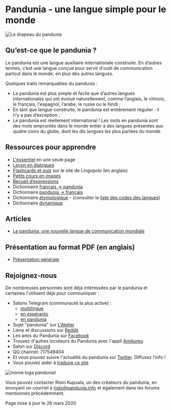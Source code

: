 ﻿Pandunia - une langue simple pour le monde
=====================================

![](http://www.pandunia.info/bandir/bandir.png "Le drapeau du pandunia")

## Qu’est-ce que le pandunia ?

Le pandunia est une langue auxiliaire internationale construite. En d’autres termes, c’est une langue conçue pour servir d'outil de communication partout dans le monde, en plus des autres langues.

Quelques traits remarquables du pandunia :

- Le pandunia est plus simple et facile que d’autres langues internationales qui ont évolué naturellement, comme l’anglais, le chinois, le français, l'espagnol, l’arabe, le russe ou le hindi ;
- En tant que langue construite, le pandunia est entièrement régulier : il n’y a pas d’exception ;
- Le pandunia est réellement international ! Les mots en pandunia sont des mots empruntés dans le monde entier à des langues présentes aux quatre coins du globe, dont les dix langues les plus parlées du monde.

## Ressources pour apprendre

- [L'essentiel](baze.md) en une seule page
- [Leçon en dialogues](darse.md)
- [Flashcards et quiz](https://lingopolo.org/pandunia/) sur le site de Lingopolo (en anglais)
- [Petits cours en images](http://www.pandunia.info/pandunia/mini_darse.html)
- [Recueil d’expressions](fraze.md)
- Dictionnaire [français → pandunia](fransi-pandunia.md)
- Dictionnaire [pandunia → français](pandunia-fransi.md)
- Dictionnaire [étymologique](leksaslia.md) - (consulter la [liste des codes des langues](https://en.wikipedia.org/wiki/List_of_ISO_639-2_codes))
- Dictionnaire [dynamique](http://www.pandunia.info/fransi/tiddly.html)


## Articles

- [Le pandunia, une nouvelle langue de communication mondiale](dunia_baxe.md)


## Présentation au format PDF (en anglais)

- [Présentation générale](http://pandunia.info/engli/Pandunia-presentation.pdf)

## Rejoignez-nous

De nombreuses personnes sont déjà intéressées par le pandunia et certaines l'utilisent déjà pour communiquer :
- Salons Telegram (communauté la plus active) :
  - [multilingue](https://t.me/joinchat/AAAAAEPVsifmS6xRLAlxVA)
  - [en espéranto](https://pandunia.telegramo.org/)
  - [en pandunia](https://t.me/joinchat/AAAAAENlKqzlMtGkrmf5rg)
- Sujet "pandunia" sur [L'Atelier](http://www.ideolangues.org/t727-pandunia)
- Liens et discussions sur [Reddit](https://www.reddit.com/r/pandunia/)
- Les amis du Pandunia sur [Facebook](http://www.facebook.com/groups/pandunia)
- Trouvez d'autres locuteurs du Pandunia avec l'appli [Amikumu](https://amikumu.com/)
- Salon sur [Discord](https://discord.gg/FWavWeG)
- QQ channel: 717549404
- Et vous pouvez suivre l'actualité du pandunia sur [Twitter](https://twitter.com/pandunia_). Diffusez l’info !
- Vous pouvez aider à [traduire ce site](tarja_netoloke.md)

![](http://www.pandunia.info/grafe/mome_loga_pandunia.png "mome loga pandunia!")

 
Vous pouvez contacter Risto Kupsala, un des créateurs du pandunia, en envoyant un courriel à [risto@pandunia.info](mailto:risto@pandunia.info) et également dans les forums mentionnés précédemment.

Page mise à jour le 26 mars 2020


